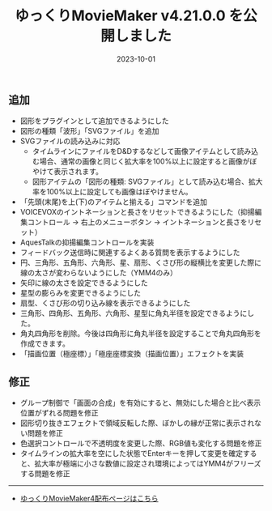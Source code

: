 ﻿---
title: ゆっくりMovieMaker v4.21.0.0 を公開しました
date: 2023-10-01
tags: [YMM4,お知らせ]
---
## 追加
- 図形をプラグインとして追加できるようにした
- 図形の種類「波形」「SVGファイル」を追加
- SVGファイルの読み込みに対応
  - タイムラインにファイルをD&Dするなどして画像アイテムとして読み込む場合、通常の画像と同じく拡大率を100%以上に設定すると画像がぼやけて表示されます。
  - 図形アイテムの「図形の種類: SVGファイル」として読み込む場合、拡大率を100%以上に設定しても画像はぼやけません。
- 「先頭(末尾)を上(下)のアイテムと揃える」コマンドを追加
- VOICEVOXのイントネーションと長さをリセットできるようにした（抑揚編集コントロール → 右上のメニューボタン → イントネーションと長さをリセット）
- AquesTalkの抑揚編集コントロールを実装
- フィードバック送信時に関連するよくある質問を表示するようにした
- 円、三角形、五角形、六角形、星、扇形、くさび形の縦横比を変更した際に線の太さが変わらないようにした（YMM4のみ）
- 矢印に線の太さを設定できるようにした
- 星型の膨らみを変更できるようにした
- 扇型、くさび形の切り込み線を表示できるようにした
- 三角形、四角形、五角形、六角形、星型に角丸半径を設定できるようにした。
- 角丸四角形を削除。今後は四角形に角丸半径を設定することで角丸四角形を作成できます。
- 「描画位置（極座標）」「極座座標変換（描画位置）」エフェクトを実装
## 修正
- グループ制御で「画面の合成」を有効にすると、無効にした場合と比べ表示位置がずれる問題を修正
- 図形切り抜きエフェクトで領域反転した際、ぼかしの縁が正常に表示されない問題を修正
- 色選択コントロールで不透明度を変更した際、RGB値も変化する問題を修正
- タイムラインの拡大率を空にした状態でEnterキーを押して変更を確定すると、拡大率が極端に小さな数値に設定され環境によってはYMM4がフリーズする問題を修正

---

- [ゆっくりMovieMaker4配布ページはこちら](../index.md)